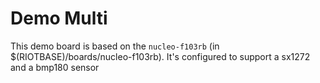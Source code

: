 Demo Multi
===========

This demo board is based on the `nucleo-f103rb`
(in $(RIOTBASE)/boards/nucleo-f103rb).
It's configured to support a sx1272 and a bmp180 sensor
